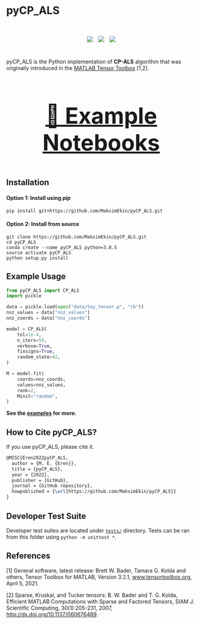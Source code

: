 # pyCP_ALS

<div align="center", style="font-size: 50px">
    <img src="https://github.com/MaksimEkin/pyCP_ALS/actions/workflows/ci_tests.yml/badge.svg?branch=main"></img>
    <img src="https://img.shields.io/hexpm/l/plug"></img>
    <img src="https://img.shields.io/badge/python-v3.8.5-blue"></img>
</div>

<br>


pyCP_ALS is the Python implementation of **CP-ALS** algorithm that was originally introduced in the [MATLAB Tensor Toolbox](https://www.tensortoolbox.org/cp.html>) [1,2]. 

<div align="center", style="font-size: 50px">

### [:orange_book: Example Notebooks](examples/) 

</div>


## Installation

#### Option 1: Install using *pip*
```shell
pip install git+https://github.com/MaksimEkin/pyCP_ALS.git
```

#### Option 2: Install from source
```shell
git clone https://github.com/MaksimEkin/pyCP_ALS.git
cd pyCP_ALS
conda create --name pyCP_ALS python=3.8.5
source activate pyCP_ALS
python setup.py install
```

## Example Usage
```python
from pyCP_ALS import CP_ALS
import pickle

data = pickle.load(open("data/toy_tensor.p", "rb"))
nnz_values = data["nnz_values"]
nnz_coords = data["nnz_coords"]

model = CP_ALS(
    tol=1e-4, 
    n_iters=50, 
    verbose=True, 
    fixsigns=True, 
    random_state=42,
)

M = model.fit(
    coords=nnz_coords, 
    values=nnz_values, 
    rank=2, 
    Minit="random",
)
```
**See the [examples](examples/) for more.**

## How to Cite pyCP_ALS?
If you use pyCP_ALS, please cite it.

```latex
@MISC{Eren2022pyCP_ALS,
  author = {M. E. {Eren}},
  title = {pyCP_ALS},
  year = {2022},
  publisher = {GitHub},
  journal = {GitHub repository},
  howpublished = {\url{https://github.com/MaksimEkin/pyCP_ALS}}
}
```

## Developer Test Suite
Developer test suites are located under [```tests/```](tests/) directory. Tests can be ran from this folder using ```python -m unittest *```.

## References
[1] General software, latest release: Brett W. Bader, Tamara G. Kolda and others, Tensor Toolbox for MATLAB, Version 3.2.1, www.tensortoolbox.org, April 5, 2021.

[2] Sparse, Kruskal, and Tucker tensors: B. W. Bader and T. G. Kolda, Efficient MATLAB Computations with Sparse and Factored Tensors, SIAM J. Scientific Computing, 30(1):205-231, 2007, http://dx.doi.org/10.1137/060676489.


